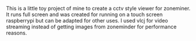 This is a little toy project of mine to create a cctv style viewer for zoneminer. It runs full screen and was created for running on a touch screen raspberrypi but can be adapted for other uses. I used vlcj for video streaming instead of getting images from zoneminder for performance reasons. 

